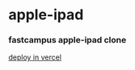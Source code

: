 # apple-ipad
### fastcampus apple-ipad clone<br/>
<a href="https://apple-ipad-phi.vercel.app/" target="_blank">deploy in vercel</a>

